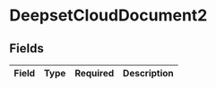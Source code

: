 # DeepsetCloudDocument2


## Fields

| Field       | Type        | Required    | Description |
| ----------- | ----------- | ----------- | ----------- |